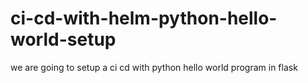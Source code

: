 # ci-cd-with-helm-python-hello-world-setup
we are going to setup a ci cd with python hello world program in flask 
